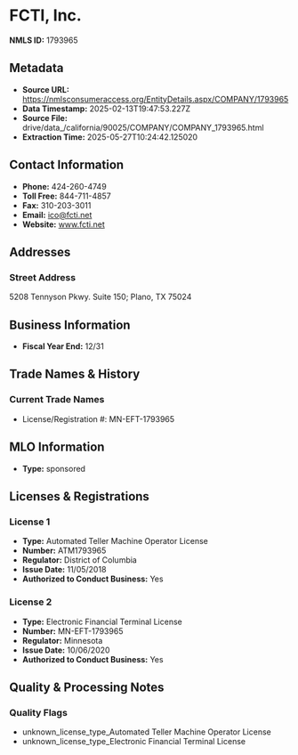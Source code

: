 # FCTI, Inc.

**NMLS ID:** 1793965

## Metadata
- **Source URL:** https://nmlsconsumeraccess.org/EntityDetails.aspx/COMPANY/1793965
- **Data Timestamp:** 2025-02-13T19:47:53.227Z
- **Source File:** drive/data_/california/90025/COMPANY/COMPANY_1793965.html
- **Extraction Time:** 2025-05-27T10:24:42.125020

## Contact Information
- **Phone:** 424-260-4749
- **Toll Free:** 844-711-4857
- **Fax:** 310-203-3011
- **Email:** ico@fcti.net
- **Website:** www.fcti.net

## Addresses
### Street Address
5208 Tennyson Pkwy. Suite 150; Plano, TX 75024

## Business Information
- **Fiscal Year End:** 12/31

## Trade Names & History
### Current Trade Names
- License/Registration #: MN-EFT-1793965

## MLO Information
- **Type:** sponsored

## Licenses & Registrations

### License 1
- **Type:** Automated Teller Machine Operator License
- **Number:** ATM1793965
- **Regulator:** District of Columbia
- **Issue Date:** 11/05/2018
- **Authorized to Conduct Business:** Yes

### License 2
- **Type:** Electronic Financial Terminal License
- **Number:** MN-EFT-1793965
- **Regulator:** Minnesota
- **Issue Date:** 10/06/2020
- **Authorized to Conduct Business:** Yes

## Quality & Processing Notes
### Quality Flags
- unknown_license_type_Automated Teller Machine Operator License
- unknown_license_type_Electronic Financial Terminal License
